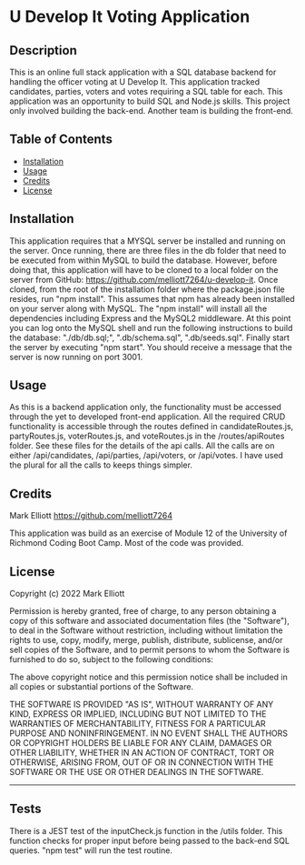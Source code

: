 # U Develop It Voting Application

## Description

This is an online full stack application with a SQL database backend for handling the officer voting at U Develop It.  This application tracked candidates, parties, voters and votes requiring a SQL table for each.   This application was an opportunity to build SQL and Node.js skills.  This project only involved building the back-end.  Another team is building the front-end.


## Table of Contents

- [Installation](#installation)
- [Usage](#usage)
- [Credits](#credits)
- [License](#license)

## Installation

This application requires that a MYSQL server be installed and running on the server.   Once running, there are three files in the db folder that need to be executed from within MySQL to build the database.  However, before doing that, this application will have to be cloned to a local folder on the server from GitHub:  https://github.com/melliott7264/u-develop-it.   Once cloned, from the root of the installation folder where the package.json file resides, run "npm install".  This assumes that npm has already been installed on your server along with MySQL.   The "npm install" will install all the dependencies including Express and the MySQL2 middleware.  At this point you can log onto the MySQL shell and run the following instructions to build the database:  "./db/db.sql;", ".db/schema.sql", ".db/seeds.sql".   Finally start the server by executing "npm start".   You should receive a message that the server is now running on port 3001.  

## Usage

As this is a backend application only,  the functionality must be accessed through the yet to developed front-end application.   All the required CRUD functionality is accessible through the routes defined in candidateRoutes.js, partyRoutes.js, voterRoutes.js, and voteRoutes.js in the /routes/apiRoutes folder.   See these files for the details of the api calls.  All the calls are on either /api/candidates, /api/parties, /api/voters, or /api/votes.   I have used the plural for all the calls to keeps things simpler.   


## Credits

Mark Elliott  https://github.com/melliott7264

This application was build as an exercise of Module 12 of the University of Richmond Coding Boot Camp.   Most of the code was provided.

## License

Copyright (c) 2022 Mark Elliott

Permission is hereby granted, free of charge, to any person obtaining a copy
of this software and associated documentation files (the "Software"), to deal
in the Software without restriction, including without limitation the rights
to use, copy, modify, merge, publish, distribute, sublicense, and/or sell
copies of the Software, and to permit persons to whom the Software is
furnished to do so, subject to the following conditions:

The above copyright notice and this permission notice shall be included in all
copies or substantial portions of the Software.

THE SOFTWARE IS PROVIDED "AS IS", WITHOUT WARRANTY OF ANY KIND, EXPRESS OR
IMPLIED, INCLUDING BUT NOT LIMITED TO THE WARRANTIES OF MERCHANTABILITY,
FITNESS FOR A PARTICULAR PURPOSE AND NONINFRINGEMENT. IN NO EVENT SHALL THE
AUTHORS OR COPYRIGHT HOLDERS BE LIABLE FOR ANY CLAIM, DAMAGES OR OTHER
LIABILITY, WHETHER IN AN ACTION OF CONTRACT, TORT OR OTHERWISE, ARISING FROM,
OUT OF OR IN CONNECTION WITH THE SOFTWARE OR THE USE OR OTHER DEALINGS IN THE
SOFTWARE.

---


## Tests

There is a JEST test of the inputCheck.js function in the /utils folder.  This function checks for proper input before being passed to the back-end SQL queries.   "npm test" will run the test routine.